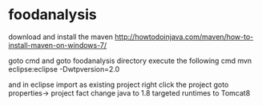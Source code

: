 # foodanalysis

download and install the maven
http://howtodoinjava.com/maven/how-to-install-maven-on-windows-7/

goto cmd and goto foodanalysis directory
execute the following cmd
mvn eclipse:eclipse -Dwtpversion=2.0

and in eclipse import as existing project
right click the project goto properties-> project fact change java to 1.8 
targeted runtimes to Tomcat8
